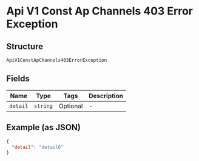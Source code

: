 
# Api V1 Const Ap Channels 403 Error Exception

## Structure

`ApiV1ConstApChannels403ErrorException`

## Fields

| Name | Type | Tags | Description |
|  --- | --- | --- | --- |
| `detail` | `string` | Optional | - |

## Example (as JSON)

```json
{
  "detail": "detail6"
}
```

